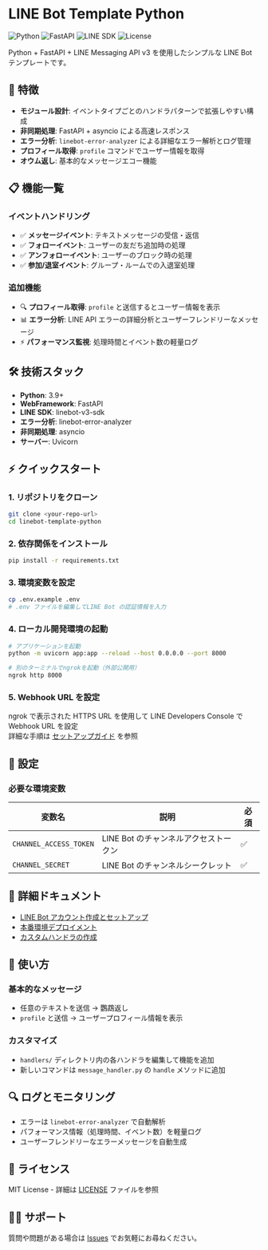 # LINE Bot Template Python

![Python](https://img.shields.io/badge/python-3.9+-blue.svg)
![FastAPI](https://img.shields.io/badge/FastAPI-0.100+-green.svg)
![LINE SDK](https://img.shields.io/badge/LINE%20SDK-v3-yellow.svg)
![License](https://img.shields.io/badge/license-MIT-blue.svg)

Python + FastAPI + LINE Messaging API v3 を使用したシンプルな LINE Bot テンプレートです。

## 🚀 特徴

- **モジュール設計**: イベントタイプごとのハンドラパターンで拡張しやすい構成
- **非同期処理**: FastAPI + asyncio による高速レスポンス
- **エラー分析**: `linebot-error-analyzer` による詳細なエラー解析とログ管理
- **プロフィール取得**: `profile` コマンドでユーザー情報を取得
- **オウム返し**: 基本的なメッセージエコー機能

## 📋 機能一覧

### イベントハンドリング

- ✅ **メッセージイベント**: テキストメッセージの受信・返信
- ✅ **フォローイベント**: ユーザーの友だち追加時の処理
- ✅ **アンフォローイベント**: ユーザーのブロック時の処理
- ✅ **参加/退室イベント**: グループ・ルームでの入退室処理

### 追加機能

- 🔍 **プロフィール取得**: `profile` と送信するとユーザー情報を表示
- 📊 **エラー分析**: LINE API エラーの詳細分析とユーザーフレンドリーなメッセージ
- ⚡ **パフォーマンス監視**: 処理時間とイベント数の軽量ログ

## 🛠 技術スタック

- **Python**: 3.9+
- **WebFramework**: FastAPI
- **LINE SDK**: linebot-v3-sdk
- **エラー分析**: linebot-error-analyzer
- **非同期処理**: asyncio
- **サーバー**: Uvicorn

## ⚡ クイックスタート

### 1. リポジトリをクローン

```bash
git clone <your-repo-url>
cd linebot-template-python
```

### 2. 依存関係をインストール

```bash
pip install -r requirements.txt
```

### 3. 環境変数を設定

```bash
cp .env.example .env
# .env ファイルを編集してLINE Bot の認証情報を入力
```

### 4. ローカル開発環境の起動

```bash
# アプリケーションを起動
python -m uvicorn app:app --reload --host 0.0.0.0 --port 8000

# 別のターミナルでngrokを起動（外部公開用）
ngrok http 8000
```

### 5. Webhook URL を設定

ngrok で表示された HTTPS URL を使用して LINE Developers Console で Webhook URL を設定  
詳細な手順は [セットアップガイド](./docs/setup.md) を参照

## 🔧 設定

### 必要な環境変数

| 変数名                 | 説明                                  | 必須 |
| ---------------------- | ------------------------------------- | ---- |
| `CHANNEL_ACCESS_TOKEN` | LINE Bot のチャンネルアクセストークン | ✅   |
| `CHANNEL_SECRET`       | LINE Bot のチャンネルシークレット     | ✅   |

## 📖 詳細ドキュメント

- [LINE Bot アカウント作成とセットアップ](./docs/setup.md)
- [本番環境デプロイメント](./docs/deployment.md)
- [カスタムハンドラの作成](./docs/custom-handlers.md)

## 🤝 使い方

### 基本的なメッセージ

- 任意のテキストを送信 → 鸚鵡返し
- `profile` と送信 → ユーザープロフィール情報を表示

### カスタマイズ

- `handlers/` ディレクトリ内の各ハンドラを編集して機能を追加
- 新しいコマンドは `message_handler.py` の `handle` メソッドに追加

## 🔍 ログとモニタリング

- エラーは `linebot-error-analyzer` で自動解析
- パフォーマンス情報（処理時間、イベント数）を軽量ログ
- ユーザーフレンドリーなエラーメッセージを自動生成

## 📄 ライセンス

MIT License - 詳細は [LICENSE](LICENSE) ファイルを参照

## 🙋‍♂️ サポート

質問や問題がある場合は [Issues](../../issues) でお気軽にお尋ねください。
